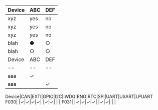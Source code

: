 Device|ABC|DEF
--|--|--
xyz|yes|no
xyz|yes|no
xyz|yes|no
blah|●|○
blah|○|○
Device|ABC|DEF
--|--|--
aaa|✓| 
aaa| |✓


Device|CAN|EXTI|GPIO|I2C|IWDG|RNG|RTC|SPI|UART|USART|LPUART
F030| |✓|✓|✓|✓| |✓|✓| | | 
F031| |✓|✓|✓|✓| |✓|✓| | | 
